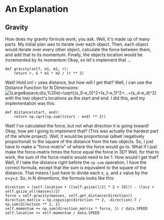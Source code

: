 # An Explanation

## Gravity

How does my gravity formula work, you ask.
Well, it's made up of many parts.
My initial plan was to iterate over each object.
Then, each object would iterate over every other object, calculate the force between them, and add that to its momentum.
Finally, the objects location would be incremented by its momentum
Okay, so let's implement that ...
```
def gravity(self, m1, m2, r):
    return r, G * m1 * m2 / (r ** 2)
```
Wait! Hold on! `r` uses distance, but how will I get that?
Well, I can use the Distance Function for N Dimensions:
<img src="https://latex.codecogs.com/svg.latex?\Large&space;d(s,%20e)=\sqrt{(s_0-e_0)^2+(s_1-e_1)^2+...+(s_d-e_d)^2}" title="\Large&space;d(s,%20e)=\sqrt{(s_0-e_0)^2+(s_1-e_1)^2+...+(s_d-e_d)^2}"/>
with the two object's locations as the start and end.
I did this, and my implementation was this:
```
def distance(start, end):
    return np.sqrt(np.sum((start - end) ** 2))
```
Wait! I've calculated the force, but not what direction it is going toward!
Okay, how am I going to implement that? (This was actually the hardest part of the whole project).
Well, it would be proportional (albeit negatively proportional) to the square of the distance from the two objects.
So, I just have to make a "force-matrix" of where the force would go to.
What if I just make the force-matrix times the force equal the force in 3D?
Well, for that to work, the sum of the force-matrix would need to be 1.
How would I get that? Well, if I take the distance right before the `np.sum` operation, I have the correct formula, except that the sum is equivalent to the square of the distance. That means I just have to divide each x, y, and z value by the x+y+z. So, in N dimentions, the formula looks like this:
```
direction = (self.location + ([self.gsize()/2] * 2 + [0])) - (locs + self.gsize_all(masses)/2)
force = self.gravity(masses, self.get_distance(direction))
direction_matrix = np.copysign(direction ** 2, -direction).T / np.sum(direction ** 2, 1)
self.momentum += np.sum(direction_matrix * force, 1) / data.SPEED
self.location += self.momentum / data.SPEED
```
